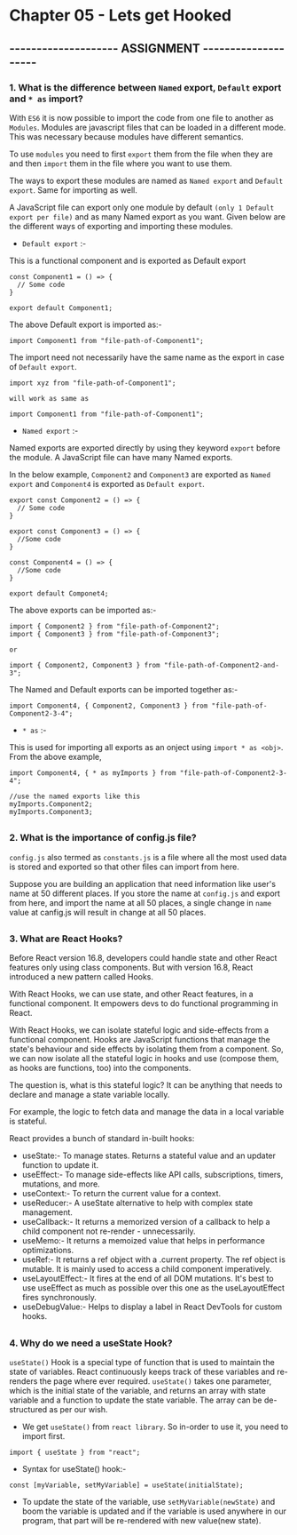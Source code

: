 # Chapter 05 - Lets get Hooked

## -------------------- ASSIGNMENT --------------------

### 1. What is the difference between `Named` export, `Default` export and `* as` import?

With `ES6` it is now possible to import the code from one file to another as `Modules`. Modules are javascript files that can be loaded in a different mode. This was necessary because modules have different semantics.

To use `modules` you need to first `export` them from the file when they are and then `import` them in the file where you want to use them.

The ways to export these modules are named as `Named export` and `Default export`. Same for importing as well.

A JavaScript file can export only one module by default `(only 1 Default export per file)` and as many Named export as you want. Given below are the different ways of exporting and importing these modules.

- `Default export` :-

This is a functional component and is exported as Default export

```
const Component1 = () => {
  // Some code
}

export default Component1;
```

The above Default export is imported as:-

```
import Component1 from "file-path-of-Component1";
```

The import need not necessarily have the same name as the export in case of `Default export`.

```
import xyz from "file-path-of-Component1";
```

`will work as same as`

```
import Component1 from "file-path-of-Component1";
```

- `Named export` :-

Named exports are exported directly by using they keyword `export` before the module.
A JavaScript file can have many Named exports.

In the below example, `Component2` and `Component3` are exported as `Named export` and `Component4` is exported as `Default export`.

```
export const Component2 = () => {
  // Some code
}

export const Component3 = () => {
  //Some code
}

const Component4 = () => {
  //Some code
}

export default Componet4;
```

The above exports can be imported as:-

```
import { Component2 } from "file-path-of-Component2";
import { Component3 } from "file-path-of-Component3";
```

`or`

```
import { Component2, Component3 } from "file-path-of-Component2-and-3";
```

The Named and Default exports can be imported together as:-

```
import Component4, { Component2, Component3 } from "file-path-of-Component2-3-4";
```

- `* as` :-

This is used for importing all exports as an onject using `import * as <obj>`.
From the above example,

```
import Component4, { * as myImports } from "file-path-of-Component2-3-4";

//use the named exports like this
myImports.Component2;
myImports.Component3;
```

##

### 2. What is the importance of config.js file?

`config.js` also termed as `constants.js` is a file where all the most used data is stored and exported so that other files can import from here.

Suppose you are building an application that need information like user's name at 50 different places. If you store the name at `config.js` and export from here, and import the name at all 50 places, a single change in `name` value at canfig.js will result in change at all 50 places.

##

### 3. What are React Hooks?

Before React version 16.8, developers could handle state and other React features only using class components. But with version 16.8, React introduced a new pattern called Hooks.

With React Hooks, we can use state, and other React features, in a functional component. It empowers devs to do functional programming in React.

With React Hooks, we can isolate stateful logic and side-effects from a functional component. Hooks are JavaScript functions that manage the state's behaviour and side effects by isolating them from a component.
So, we can now isolate all the stateful logic in hooks and use (compose them, as hooks are functions, too) into the components.

The question is, what is this stateful logic? It can be anything that needs to declare and manage a state variable locally.

For example, the logic to fetch data and manage the data in a local variable is stateful.

React provides a bunch of standard in-built hooks:

- useState:- To manage states. Returns a stateful value and an updater function to update it.
- useEffect:- To manage side-effects like API calls, subscriptions, timers, mutations, and more.
- useContext:- To return the current value for a context.
- useReducer:- A useState alternative to help with complex state management.
- useCallback:- It returns a memorized version of a callback to help a child component not re-render - unnecessarily.
- useMemo:- It returns a memoized value that helps in performance optimizations.
- useRef:- It returns a ref object with a .current property. The ref object is mutable. It is mainly used to access a child component imperatively.
- useLayoutEffect:- It fires at the end of all DOM mutations. It's best to use useEffect as much as possible over this one as the useLayoutEffect fires synchronously.
- useDebugValue:- Helps to display a label in React DevTools for custom hooks.

##

### 4. Why do we need a useState Hook?

`useState()` Hook is a special type of function that is used to maintain the state of variables. React continuously keeps track of these variables and re-renders the page where ever required.
`useState()` takes one parameter, which is the initial state of the variable, and returns an array with state variable and a function to update the state variable. The array can be de-structured as per our wish.

- We get `useState()` from `react library`. So in-order to use it, you need to import first.

```
import { useState } from "react";
```

- Syntax for useState() hook:-

```
const [myVariable, setMyVariable] = useState(initialState);
```

- To update the state of the variable, use `setMyVariable(newState)` and boom the variable is updated and if the variable is used anywhere in our program, that part will be re-rendered with new value(new state).
